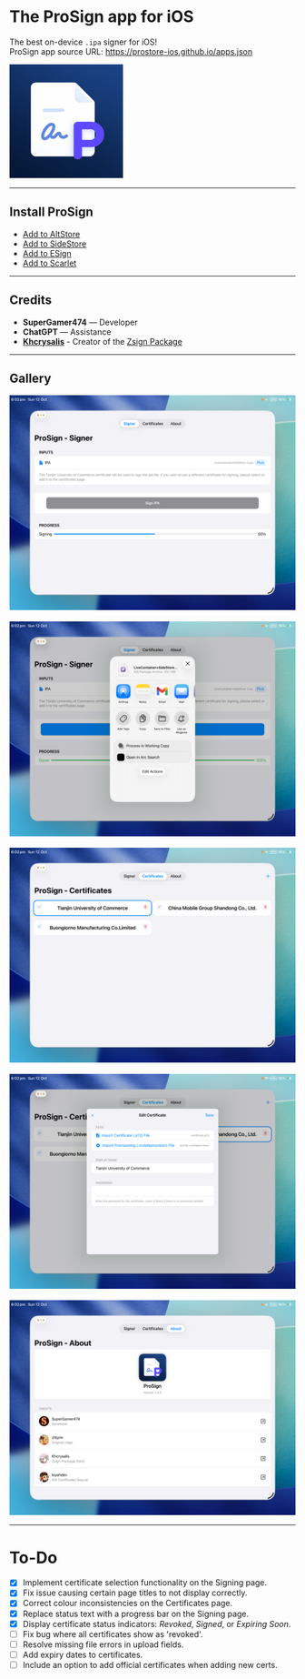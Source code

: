 # The ProSign app for iOS
The best on-device `.ipa` signer for iOS!  
ProSign app source URL: https://prostore-ios.github.io/apps.json

<img src="https://github.com/ProStore-iOS/ProSign/blob/main/Sources/prosign/Assets.xcassets/AppIcon.appiconset/Icon-1024.png?raw=true" width="200" />

---

## Install ProSign

- <a href="https://ProStore-iOS.github.io/sourceRedirect.html?app=altstore">Add to AltStore</a>  
- <a href="https://ProStore-iOS.github.io/sourceRedirect.html?app=sidestore">Add to SideStore</a>  
- <a href="https://ProStore-iOS.github.io/sourceRedirect.html?app=esign">Add to ESign</a>  
- <a href="https://ProStore-iOS.github.io/sourceRedirect.html?app=scarlet">Add to Scarlet</a>

---

## Credits
- **SuperGamer474** — Developer  
- **ChatGPT** — Assistance
- **[Khcrysalis](https://github.com/khcrysalis/)** - Creator of the [Zsign Package](https://github.com/khcrysalis/Zsign-Package)

---

## Gallery
<img src="gallery/Screenshot1.png" width="550">&nbsp;
<img src="gallery/Screenshot2.png" width="550">&nbsp;
<img src="gallery/Screenshot3.png" width="550">&nbsp;
<img src="gallery/Screenshot4.png" width="550">&nbsp;
<img src="gallery/Screenshot5.png" width="550">

---

# To-Do
- [x] Implement certificate selection functionality on the Signing page.
- [x] Fix issue causing certain page titles to not display correctly.
- [x] Correct colour inconsistencies on the Certificates page.
- [x] Replace status text with a progress bar on the Signing page.
- [x] Display certificate status indicators: *Revoked*, *Signed*, or *Expiring Soon*.
- [ ] Fix bug where all certificates show as 'revoked'.
- [ ] Resolve missing file errors in upload fields.
- [ ] Add expiry dates to certificates.
- [ ] Include an option to add official certificates when adding new certs.
